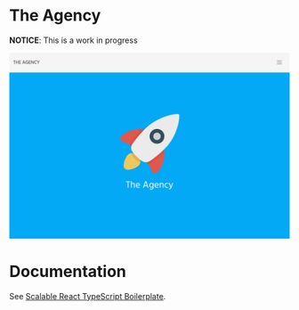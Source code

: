 
# The Agency

__NOTICE__: This is a work in progress

![The Agency](https://github.com/RyanCCollins/cdn/blob/master/misc/the-agency.png?raw=true)

# Documentation
See [Scalable React TypeScript Boilerplate](https://github.com/scalable-react/scalable-react-typescript-boilerplate).
